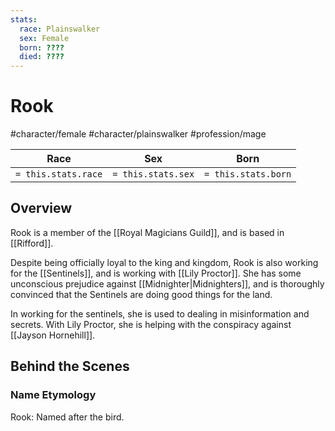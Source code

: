 ```yaml
---
stats:
  race: Plainswalker
  sex: Female
  born: ????
  died: ????
---
```


# Rook
#character/female #character/plainswalker #profession/mage

Race | Sex | Born
-----|-----|-----
`= this.stats.race` | `= this.stats.sex` | `= this.stats.born` | `= this.stats.died`

## Overview
Rook is a member of the [[Royal Magicians Guild]], and is based in [[Rifford]].

Despite being officially loyal to the king and kingdom, Rook is also working for the [[Sentinels]], and is working with [[Lily Proctor]]. She has some unconscious prejudice against [[Midnighter|Midnighters]], and is thoroughly convinced that the Sentinels are doing good things for the land.

In working for the sentinels, she is used to dealing in misinformation and secrets. With Lily Proctor, she is helping with the conspiracy against [[Jayson Hornehill]].

## Behind the Scenes
### Name Etymology
Rook: Named after the bird.